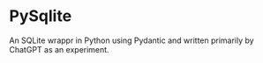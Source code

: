 # PySqlite

An SQLite wrappr in Python using Pydantic and written primarily by ChatGPT as an
experiment.
